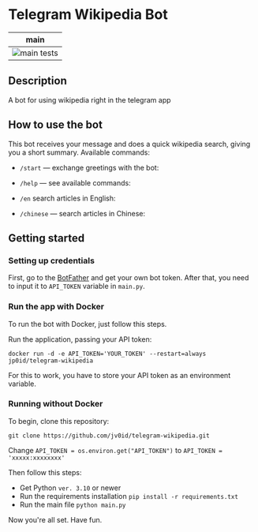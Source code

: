 # Telegram Wikipedia Bot
| main                                                                                                                       | 
|----------------------------------------------------------------------------------------------------------------------------|
| ![`main` tests](https://github.com/denis-shvetcov/telegram-wikipedia/actions/workflows/pipeline.yml/badge.svg?branch=main)  |
## Description
A bot for using wikipedia right in the telegram app

## How to use the bot

This bot receives your message and does a quick wikipedia search, giving you a short summary.
Available commands:

- `/start` — exchange greetings with the bot:


- `/help` — see available commands:


- `/en` search articles in English:


- `/chinese` — search articles in Chinese:


## Getting started

### Setting up credentials

First, go to the [BotFather](https://t.me/BotFather) and get your own bot token.
After that, you need to input it to `API_TOKEN` variable in `main.py`.

### Run the app with Docker

To run the bot with Docker, just follow this steps.

Run the application, passing your API token:

```
docker run -d -e API_TOKEN='YOUR_TOKEN' --restart=always jp0id/telegram-wikipedia
```
For this to work, you have to store your API token as an environment variable.

### Running without Docker

To begin, clone this repository:
```
git clone https://github.com/jv0id/telegram-wikipedia.git
```

Change `API_TOKEN = os.environ.get("API_TOKEN")` to `API_TOKEN = 'xxxxx:xxxxxxxx'`


Then follow this steps:
- Get Python `ver. 3.10` or newer
- Run the requirements installation `pip install -r requirements.txt`
- Run the main file `python main.py`

Now you're all set. Have fun.

